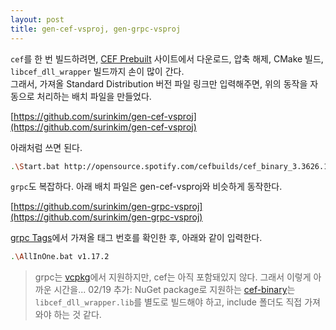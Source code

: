 ```yaml
---
layout: post
title: gen-cef-vsproj, gen-grpc-vsproj
---
```


`cef`를 한 번 빌드하려면, [CEF Prebuilt](http://opensource.spotify.com/cefbuilds/index.html) 사이트에서 다운로드, 압축 해제, CMake 빌드, `libcef_dll_wrapper` 빌드까지 손이 많이 간다.  
그래서, 가져올 Standard Distribution 버전 파일 링크만 입력해주면, 위의 동작을 자동으로 처리하는 배치 파일을 만들었다.

[https://github.com/surinkim/gen-cef-vsproj](https://github.com/surinkim/gen-cef-vsproj)

아래처럼 쓰면 된다.
```bash
.\Start.bat http://opensource.spotify.com/cefbuilds/cef_binary_3.3626.1882.g8926126_windows32.tar.bz2
```

`grpc`도 복잡하다. 아래 배치 파일은 gen-cef-vsproj와 비슷하게 동작한다.

[https://github.com/surinkim/gen-grpc-vsproj](https://github.com/surinkim/gen-grpc-vsproj)

[grpc Tags](https://github.com/grpc/grpc/tags)에서 가져올 태그 번호를 확인한 후, 아래와 같이 입력한다.

```bash
.\AllInOne.bat v1.17.2
```

> grpc는 [vcpkg](https://github.com/Microsoft/vcpkg/tree/master/ports)에서 지원하지만, cef는 아직 포함돼있지 않다. 그래서 이렇게 아까운 시간을...
> 02/19 추가: NuGet package로 지원하는 [cef-binary](https://github.com/cefsharp/cef-binary)는 `libcef_dll_wrapper.lib`를 별도로 빌드해야 하고, include 폴더도 직접 가져와야 하는 것 같다.